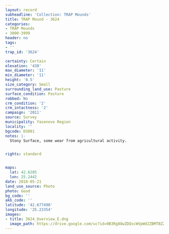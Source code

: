 ```yaml
---
layout: record
subheadline: 'Collection: TRAP Mounds'
title: TRAP Mound - 3624
categories:
- TRAP Mounds
- 3000-3999
header: no
tags:
- ''
trap_id: '3624'

certainty: Certain
elevation: '430'
max_diameter: '11'
min_diameter: '11'
height: '0.5'
size_category: Small
surrounding_land_use: Pasture
surface_condition: Pasture
robbed: No
crm_condition: '2'
crm_intactness: '2'
campaign: '2011'
source: Survey
municipality: Yasenovo Region
locality: ''
bgcode: DS001
notes: |-
  Stony Surface, some wear from agricultural activity.


rights: standard


maps:
  lat: 42.6285
  lon: 25.2442
date: 2018-05-21
land_use_source: Photo
photo: Good
bg_code: ''
akb_code: ''
latitude: '42.677498'
longitude: '25.23354'
images:
- title: 3624_Overview_E.dng
  image_path: https://drive.google.com/uc?id=0B3Rg88wZDQscWVpWd2ZBMTBZZms
---
```

